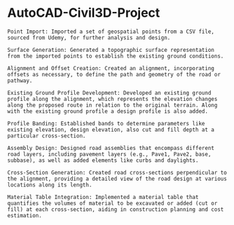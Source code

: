 # AutoCAD-Civil3D-Project

    Point Import: Imported a set of geospatial points from a CSV file, sourced from Udemy, for further analysis and design.
    
    Surface Generation: Generated a topographic surface representation from the imported points to establish the existing ground conditions.
    
    Alignment and Offset Creation: Created an alignment, incorporating offsets as necessary, to define the path and geometry of the road or pathway.
    
    Existing Ground Profile Development: Developed an existing ground profile along the alignment, which represents the elevation changes along the proposed route in relation to the original terrain. Along with the existing ground profile a design profile is also added.
    
    Profile Banding: Established bands to determine parameters like existing elevation, design elevation, also cut and fill depth at a particular cross-section.
    
    Assembly Design: Designed road assemblies that encompass different road layers, including pavement layers (e.g., Pave1, Pave2, base, subbase), as well as added elements like curbs and daylights.

    Cross-Section Generation: Created road cross-sections perpendicular to the alignment, providing a detailed view of the road design at various locations along its length.

    Material Table Integration: Implemented a material table that quantifies the volumes of material to be excavated or added (cut or fill) at each cross-section, aiding in construction planning and cost estimation.
